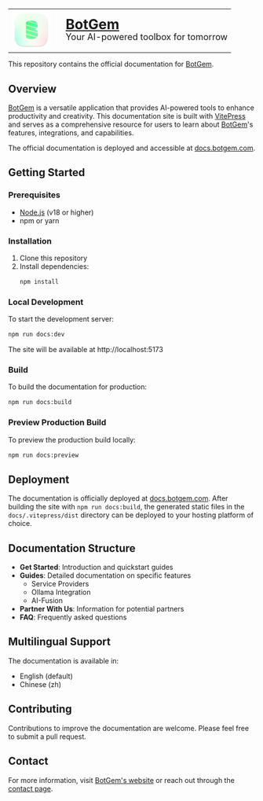 <table border="0" cellspacing="0" cellpadding="0">
  <tr>
    <td width="105" style="padding-right: 0; vertical-align: middle;">
      <img src="docs/public/Desktop.png" alt="BotGem Desktop Icon" width="80" height="80">
    </td>
    <td valign="middle" style="padding-left: 5px;">
      <div style="font-size: 28px; font-weight: bold; margin-top: -5px;"><a href="https://botgem.com">BotGem</a></div>
      <div style="font-size: 18px; margin-top: -2px;">Your AI-powered toolbox for tomorrow</div>
    </td>
  </tr>
</table>

This repository contains the official documentation for [BotGem](https://botgem.com).

## Overview

[BotGem](https://botgem.com) is a versatile application that provides AI-powered tools to enhance productivity and creativity. This documentation site is built with [VitePress](https://vitepress.dev/) and serves as a comprehensive resource for users to learn about [BotGem](https://botgem.com)'s features, integrations, and capabilities.

The official documentation is deployed and accessible at [docs.botgem.com](https://docs.botgem.com).

## Getting Started

### Prerequisites

- [Node.js](https://nodejs.org/) (v18 or higher)
- npm or yarn

### Installation

1. Clone this repository
2. Install dependencies:
   ```bash
   npm install
   ```

### Local Development

To start the development server:

```bash
npm run docs:dev
```

The site will be available at http://localhost:5173

### Build

To build the documentation for production:

```bash
npm run docs:build
```

### Preview Production Build

To preview the production build locally:

```bash
npm run docs:preview
```

## Deployment

The documentation is officially deployed at [docs.botgem.com](https://docs.botgem.com). After building the site with `npm run docs:build`, the generated static files in the `docs/.vitepress/dist` directory can be deployed to your hosting platform of choice.

## Documentation Structure

- **Get Started**: Introduction and quickstart guides
- **Guides**: Detailed documentation on specific features
  - Service Providers
  - Ollama Integration
  - AI-Fusion
- **Partner With Us**: Information for potential partners
- **FAQ**: Frequently asked questions

## Multilingual Support

The documentation is available in:
- English (default)
- Chinese (zh)

## Contributing

Contributions to improve the documentation are welcome. Please feel free to submit a pull request.

## Contact

For more information, visit [BotGem's website](https://botgem.com) or reach out through the [contact page](https://docs.botgem.com/contact).
